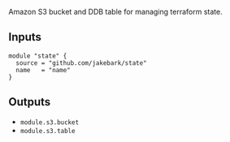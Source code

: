 Amazon S3 bucket and DDB table for managing terraform state.

## Inputs

```hcl
module "state" {
  source = "github.com/jakebark/state"
  name   = "name"
}
```

## Outputs

- `module.s3.bucket`
- `module.s3.table` 
